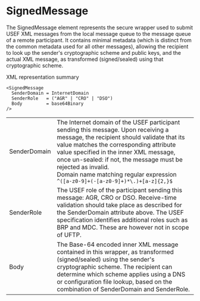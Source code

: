 # SignedMessage

The SignedMessage element represents the secure wrapper used to submit USEF XML messages from the local message queue to the message queue of a remote participant.
It contains minimal metadata (which is distinct from the common metadata used for all other messages), allowing the recipient to look up the sender's cryptographic scheme and public keys, and the actual XML message, as transformed (signed/sealed) using that cryptographic scheme.

XML representation summary

```
<SignedMessage
  SenderDomain = InternetDomain
  SenderRole   = ("AGR" | "CRO" | "DSO")
  Body         = base64Binary
/>
```

|              |                                                                                                                                                                                                                                                                                                                                                                              |
|--------------|------------------------------------------------------------------------------------------------------------------------------------------------------------------------------------------------------------------------------------------------------------------------------------------------------------------------------------------------------------------------------|
| SenderDomain | The Internet domain of the USEF participant sending this message. Upon receiving a message, the recipient should validate that its value matches the corresponding attribute value specified in the inner XML message, once un-sealed: if not, the message must be rejected as invalid.</br>Domain name matching regular expression `^([a-z0-9]+(-[a-z0-9]+)*\.)+[a-z]{2,}$` |
| SenderRole   | The USEF role of the participant sending this message: AGR, CRO or DSO. Receive-time validation should take place as described for the SenderDomain attribute above. The USEF specification identifies additional roles such as BRP and MDC. These are however not in scope of UFTP.                                                                                         |
| Body         | The Base-64 encoded inner XML message contained in this wrapper, as transformed (signed/sealed) using the sender's cryptographic scheme. The recipient can determine which scheme applies using a DNS or configuration file lookup, based on the combination of SenderDomain and SenderRole.                                                                                 |
